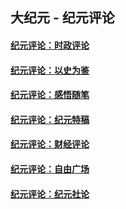 ## 大纪元 - 纪元评论

#### [纪元评论：时政评论](indexes/nsc1025/README.md?03100330)
#### [纪元评论：以史为鉴](indexes/nsc1028/README.md?03100330)
#### [纪元评论：感悟随笔](indexes/nsc1035/README.md?03100330)
#### [纪元评论：纪元特稿](indexes/nsc424/README.md?03100330)
#### [纪元评论：财经评论](indexes/nsc1026/README.md?03100330)
#### [纪元评论：自由广场](indexes/nsc993/README.md?03100330)
#### [纪元评论：纪元社论](indexes/nsc422/README.md?03100330)
